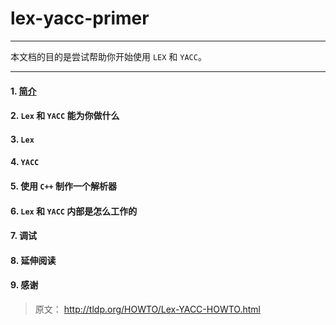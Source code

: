 # lex-yacc-primer

------

本文档的目的是尝试帮助你开始使用 `LEX` 和 `YACC`。

-----


#### 1. [简介](introduction.md)

#### 2. `Lex` 和 `YACC` 能为你做什么

#### 3. `Lex`

#### 4. `YACC`

#### 5. 使用 `C++` 制作一个解析器

#### 6. `Lex` 和 `YACC` 内部是怎么工作的

#### 7. 调试

#### 8. 延伸阅读

#### 9. 感谢

> 原文： http://tldp.org/HOWTO/Lex-YACC-HOWTO.html
	